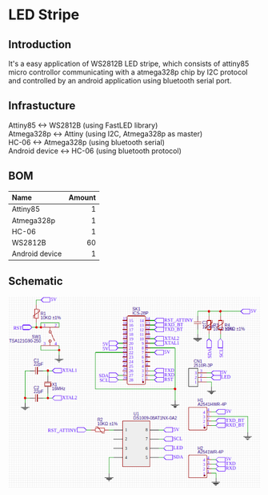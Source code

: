 # LED Stripe #
## Introduction ##
It's a easy application of WS2812B LED stripe, which consists of attiny85 micro controllor communicating with a atmega328p chip by I2C protocol and controlled by an android application using bluetooth serial port.
## Infrastucture ##
Attiny85  \<\-\> WS2812B (using FastLED library)  
Atmega328p \<\-\> Attiny (using I2C, Atmega328p as master)  
HC-06 \<\-\> Atmega328p (using bluetooth serial)  
Android device \<\-\> HC-06 (using bluetooth protocol)  
## BOM ##
|Name		|Amount	|
|:--------------|------:|
|Attiny85	|1	|
|Atmega328p	|1	|
|HC\-06		|1	|
|WS2812B	|60	|
|Android device	|1	|
## Schematic ##
![schematic](/res/schematic.png)
